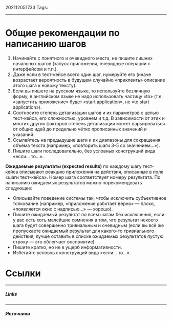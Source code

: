 202112051733
Tags:
___

# Общие рекомендации по написанию шагов

1.  Начинайте с понятного и очевидного места, не пишите лишних начальных шагов (запуск приложения, очевидные операции с интерфейсом и т.п.).
2.  Даже если в тест-кейсе всего один шаг, нумеруйте его (иначе возрастает вероятность в будущем случайно «приклеить» описание этого шага к новому тексту).
3.  Если вы пишете на русском языке, то используйте безличную форму, в английском языке не надо использовать частицу «to» (т.е. «запустить приложение» будет «start application», не «to start application»).
4.  Соотносите степень детализации шагов и их параметров с целью тест-кейса, его сложностью, уровнем и т.д. В зависимости от этих и многих других факторов степень детализации может варьироваться от общих идей до предельно чётко прописанных значений и указаний.
5.  Ссылайтесь на предыдущие шаги и их диапазоны для сокращения объёма текста (например, «повторить шаги 3–5 со значением…»).
6.  Пишите шаги последовательно, без условных конструкций вида «если… то…».
    

**Ожидаемые результаты (expected results)** по каждому шагу тест-кейса описывают реакцию приложения на действия, описанные в поле «шаги тест-кейса». Номер шага соответствует номеру результата.
По написанию ожидаемых результатов можно порекомендовать следующее:
-   Описывайте поведение системы так, чтобы исключить субъективное толкование (например, «приложение работает верно» — плохо, «появляется окно с надписью…» — хорошо).
-   Пишите ожидаемый результат по всем шагам без исключения, если у вас есть хоть малейшие сомнения в том, что результат некоего шага будет совершенно тривиальным и очевидным (если вы всё же пропускаете ожидаемый результат для какого-то тривиального действия, лучше оставить в списке ожидаемых результатов пустую строку — это облегчает восприятие).
-   Пишите кратко, но не в ущерб информативности.
-   Избегайте условных конструкций вида «если… то…».




# Ссылки
___
##### Links


---
##### Источники
